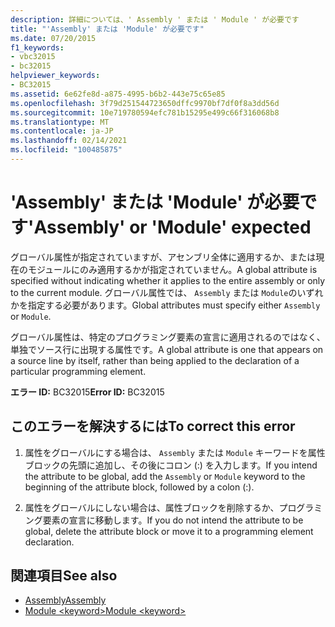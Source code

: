 ```yaml
---
description: 詳細については、' Assembly ' または ' Module ' が必要です
title: "'Assembly' または 'Module' が必要です"
ms.date: 07/20/2015
f1_keywords:
- vbc32015
- bc32015
helpviewer_keywords:
- BC32015
ms.assetid: 6e62fe8d-a875-4995-b6b2-443e75c65e85
ms.openlocfilehash: 3f79d251544723650dffc9970bf7df0f8a3dd56d
ms.sourcegitcommit: 10e719780594efc781b15295e499c66f316068b8
ms.translationtype: MT
ms.contentlocale: ja-JP
ms.lasthandoff: 02/14/2021
ms.locfileid: "100485875"
---
```

# <a name="assembly-or-module-expected"></a><span data-ttu-id="7fda5-103">'Assembly' または 'Module' が必要です</span><span class="sxs-lookup"><span data-stu-id="7fda5-103">'Assembly' or 'Module' expected</span></span>

<span data-ttu-id="7fda5-104">グローバル属性が指定されていますが、アセンブリ全体に適用するか、または現在のモジュールにのみ適用するかが指定されていません。</span><span class="sxs-lookup"><span data-stu-id="7fda5-104">A global attribute is specified without indicating whether it applies to the entire assembly or only to the current module.</span></span> <span data-ttu-id="7fda5-105">グローバル属性では、 `Assembly` または `Module`のいずれかを指定する必要があります。</span><span class="sxs-lookup"><span data-stu-id="7fda5-105">Global attributes must specify either `Assembly` or `Module`.</span></span>  
  
 <span data-ttu-id="7fda5-106">グローバル属性は、特定のプログラミング要素の宣言に適用されるのではなく、単独でソース行に出現する属性です。</span><span class="sxs-lookup"><span data-stu-id="7fda5-106">A global attribute is one that appears on a source line by itself, rather than being applied to the declaration of a particular programming element.</span></span>  
  
 <span data-ttu-id="7fda5-107">**エラー ID:** BC32015</span><span class="sxs-lookup"><span data-stu-id="7fda5-107">**Error ID:** BC32015</span></span>  
  
## <a name="to-correct-this-error"></a><span data-ttu-id="7fda5-108">このエラーを解決するには</span><span class="sxs-lookup"><span data-stu-id="7fda5-108">To correct this error</span></span>  
  
1. <span data-ttu-id="7fda5-109">属性をグローバルにする場合は、 `Assembly` または `Module` キーワードを属性ブロックの先頭に追加し、その後にコロン (:) を入力します。</span><span class="sxs-lookup"><span data-stu-id="7fda5-109">If you intend the attribute to be global, add the `Assembly` or `Module` keyword to the beginning of the attribute block, followed by a colon (:).</span></span>  
  
2. <span data-ttu-id="7fda5-110">属性をグローバルにしない場合は、属性ブロックを削除するか、プログラミング要素の宣言に移動します。</span><span class="sxs-lookup"><span data-stu-id="7fda5-110">If you do not intend the attribute to be global, delete the attribute block or move it to a programming element declaration.</span></span>  
  
## <a name="see-also"></a><span data-ttu-id="7fda5-111">関連項目</span><span class="sxs-lookup"><span data-stu-id="7fda5-111">See also</span></span>

- [<span data-ttu-id="7fda5-112">Assembly</span><span class="sxs-lookup"><span data-stu-id="7fda5-112">Assembly</span></span>](../language-reference/modifiers/assembly.md)
- [<span data-ttu-id="7fda5-113">Module \<keyword></span><span class="sxs-lookup"><span data-stu-id="7fda5-113">Module \<keyword></span></span>](../language-reference/modifiers/module-keyword.md)
